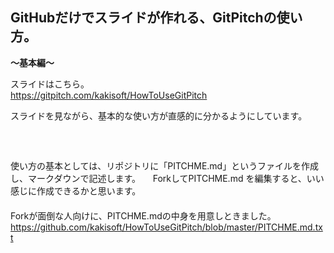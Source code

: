 ## GitHubだけでスライドが作れる、GitPitchの使い方。  
**～基本編～**

スライドはこちら。  
https://gitpitch.com/kakisoft/HowToUseGitPitch

スライドを見ながら、基本的な使い方が直感的に分かるようにしています。    
　  
　  
　  
使い方の基本としては、リポジトリに「PITCHME.md」というファイルを作成し、マークダウンで記述します。    
ForkしてPITCHME.md を編集すると、いい感じに作成できるかと思います。    
　  
　  
Forkが面倒な人向けに、PITCHME.mdの中身を用意しときました。    
https://github.com/kakisoft/HowToUseGitPitch/blob/master/PITCHME.md.txt
